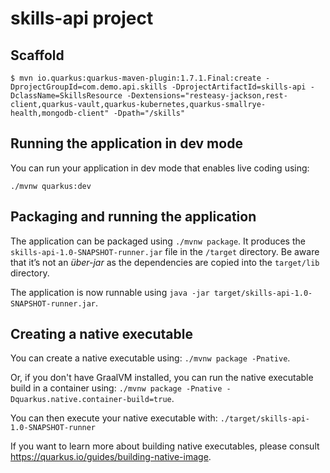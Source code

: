 # skills-api project

## Scaffold
```
$ mvn io.quarkus:quarkus-maven-plugin:1.7.1.Final:create -DprojectGroupId=com.demo.api.skills -DprojectArtifactId=skills-api -DclassName=SkillsResource -Dextensions="resteasy-jackson,rest-client,quarkus-vault,quarkus-kubernetes,quarkus-smallrye-health,mongodb-client" -Dpath="/skills"
```

## Running the application in dev mode

You can run your application in dev mode that enables live coding using:
```
./mvnw quarkus:dev
```

## Packaging and running the application

The application can be packaged using `./mvnw package`.
It produces the `skills-api-1.0-SNAPSHOT-runner.jar` file in the `/target` directory.
Be aware that it’s not an _über-jar_ as the dependencies are copied into the `target/lib` directory.

The application is now runnable using `java -jar target/skills-api-1.0-SNAPSHOT-runner.jar`.

## Creating a native executable

You can create a native executable using: `./mvnw package -Pnative`.

Or, if you don't have GraalVM installed, you can run the native executable build in a container using: `./mvnw package -Pnative -Dquarkus.native.container-build=true`.

You can then execute your native executable with: `./target/skills-api-1.0-SNAPSHOT-runner`

If you want to learn more about building native executables, please consult https://quarkus.io/guides/building-native-image.